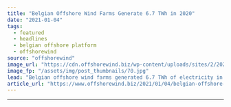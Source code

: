 ```yaml
---
title: "Belgian Offshore Wind Farms Generate 6.7 TWh in 2020"
date: "2021-01-04"
tags: 
  - featured
  - headlines
  - belgian offshore platform
  - offshorewind
source: "offshorewind"
image_url: "https://cdn.offshorewind.biz/wp-content/uploads/sites/2/2021/01/04110003/SeaMade_Otary.jpg"
image_fp: "/assets/img/post_thumbnails/70.jpg"
lead: "Belgian offshore wind farms generated 6.7 TWh of electricity in 2020, which represented 8.4"
article_url: "https://www.offshorewind.biz/2021/01/04/belgian-offshore-wind-farms-generate-6-7-twh-in-2020/"
---
```


---
